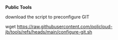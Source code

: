 **Public Tools**

download the script to preconfigure GIT


wget https://raw.githubusercontent.com/policloud-jb/tools/refs/heads/main/configure-git.sh

